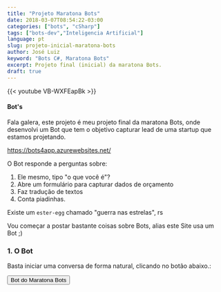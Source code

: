 ```yaml
---
title: "Projeto Maratona Bots"
date: 2018-03-07T08:54:22-03:00
categories: ["bots", "cSharp"]
tags: ["bots-dev","Inteligencia Artificial"]
language: pt
slug: projeto-inicial-maratona-bots
author: José Luiz
keyword: "Bots C#, Maratona Bots"
excerpt: Projeto final (inicial) da maratona Bots.
draft: true
---
```



 {{< youtube VB-WXFEapBk >}}

#### Bot's
Fala galera, este projeto é meu projeto final da maratona Bots, onde desenvolvi um Bot que tem o objetivo 
capturar lead de uma startup que estamos projetando.


https://bots4app.azurewebsites.net/

O Bot responde a perguntas sobre:

1. Ele mesmo, tipo "o que você é"?
2. Abre um formulário para capturar dados de orçamento
3. Faz tradução de textos
4. Conta piadinhas.



Existe um ```ester-egg``` chamado "guerra nas estrelas", rs

Vou começar a postar bastante coisas sobre Bots,
alias este Site usa um Bot ;)



### 1. O Bot
Basta iniciar uma conversa de forma natural, clicando no botão abaixo.:
 
<button onclick="Opnevas()" class="btn  btn-outline-info">Bot do Maratona Bots</button>

   
<script>
    function Opnevas(){
        height=500;
        width=400;
        t=window.innerHeight-height;
        l=window.innerWidth-width-10;
        window.open('https://bots4app.azurewebsites.net/chat.html', '', 'height='+height+', width='+width+', left='+l+', top='+t );
   }
</script>  

 



